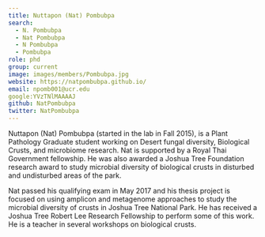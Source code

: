 ```yaml
---
title: Nuttapon (Nat) Pombubpa
search:
  - N. Pombubpa
  - Nat Pombubpa
  - N Pombubpa
  - Pombubpa
role: phd
group: current
image: images/members/Pombubpa.jpg
website: https://natpombubpa.github.io/
email: npomb001@ucr.edu
google:YVzTNlMAAAAJ
github: NatPombubpa
twitter: NatPombubpa
---
```


Nuttapon (Nat) Pombubpa (started in the lab in Fall 2015), is a Plant Pathology Graduate student working on Desert fungal diversity, Biological Crusts, and microbiome research. Nat is supported by a Royal Thai Government fellowship. He was also awarded a Joshua Tree Foundation research award to study microbial diversity of biological crusts in disturbed and undisturbed areas of the park.

Nat passed his qualifying exam in May 2017 and his thesis project is focused on using amplicon and metagenome approaches to study the microbial diversity of crusts in Joshua Tree National Park. He has received a Joshua Tree Robert Lee Research Fellowship to perform some of this work. He is a teacher in several workshops on biological crusts.
